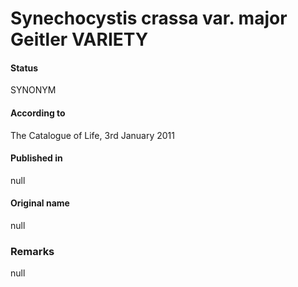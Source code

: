 # Synechocystis crassa var. major Geitler VARIETY

#### Status
SYNONYM

#### According to
The Catalogue of Life, 3rd January 2011

#### Published in
null

#### Original name
null

### Remarks
null